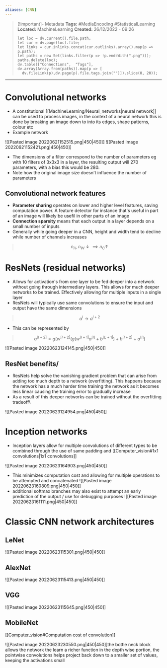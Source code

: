 ```yaml
---
aliases: [CNN]
---
```


> [!important]- Metadata
> **Tags:** #MediaEncoding #StatisticalLearning
> **Located:** MachineLearning
> **Created:** 26/12/2022 - 09:26
> ```dataviewjs
>let loc = dv.current().file.path;
>let cur = dv.page(loc).file;
>let links = cur.inlinks.concat(cur.outlinks).array().map(p => p.path);
>let paths = new Set(links.filter(p => !p.endsWith(".png")));
>paths.delete(loc);
>dv.table(["Connections",  "Tags"], dv.array(Array.from(paths)).map(p => [
>   dv.fileLink(p),dv.page(p).file.tags.join("")]).slice(0, 20));
> ```

___
# Convolutional networks
- A constitutional [[MachineLearning/Neural_networks|neural network]] can be used to process images, in the context of a neural network this is done by breaking an image down to into its edges, shape patterns, colour etc
- Example network

![[Pasted image 20220621152515.png|450|450]]
![[Pasted image 20220621152421.png|450|450]]

- The dimensions of a filter correspond to the number of parameters eg with 10 filters of 3x3x3 in a layer, the resulting output will 270 parameters, with a bias this would be 280.
- Note how the original image size doesn't influence the number of parameters
## Convolutional network features
- **Parameter sharing** operates on lower and higher level features, saving computation power. A feature detector for instance that's useful in part of an image will likely be usefil in other parts of an image
- **Connection sparsity** means that each output in a layer depends on a small number of inputs
- Generally while going deeper in a CNN, height and width tend to decline while number of channels increases

> $$ n_{H},n_{W} \downarrow  \implies n_{C}\uparrow   $$

# ResNets (residual networks)
- Allows for activation's from one layer to be fed deeper into a network without going through intermediary layers. This allows for much deeper networks to be trained. Effectively allowing for multiple inputs in a single layer 
- ResNets will typically use same convolutions to ensure the input and output have the same dimensions

> $$a^{l}\to a^{l+2}$$

- This can be represented by

> $$a^{[l+2]}=g(w^{[l+2]}(g(w^{[l+1]}a^{[l]}+b^{[L+1]})+b^{[l+2]}+a^{[l]})$$

![[Pasted image 20220623124145.png|450|450]]
## ResNet benefits/
- ResNets help solve the vanishing gradient problem that can arise from adding too much depth to a network (overfitting). This happens because the network has a much harder time training the network as it becomes less linear causing the training error to gradually increase
- As a result of this deeper networks can be trained without the overfitting tradeoff\

![[Pasted image 20220623124954.png|450|450]]
# Inception networks

- Inception layers allow for multiple convolutions of different types to be combined through the use of same padding and [[Computer_vision#1x1 convolutions|1x1 convolutions]]

![[Pasted image 20220623164903.png|450|450]]
- This minimizes computation cost and allowing for multiple operations to be attempted and concatenated
![[Pasted image 20220623160809.png|450|450]]
- additional softmax branches may also exist to attempt an early prediction of the output / use for debugging purposes
![[Pasted image 20220623161111.png|450|450]] 
# Classic CNN network architectures
## LeNet
![[Pasted image 20220623115301.png|450|450]]
## AlexNet
![[Pasted image 20220623115413.png|450|450]]
## VGG
![[Pasted image 20220623115645.png|450|450]]
## MobileNet
[[Computer_vision#Computation cost of convolution]]

![[Pasted image 20220623230550.png|450|450]]the bottle neck block allows the network the learn a richer function in the depth wise portion, the pointwise convolutions helps project back down to a smaller set of values, keeping the activations small
